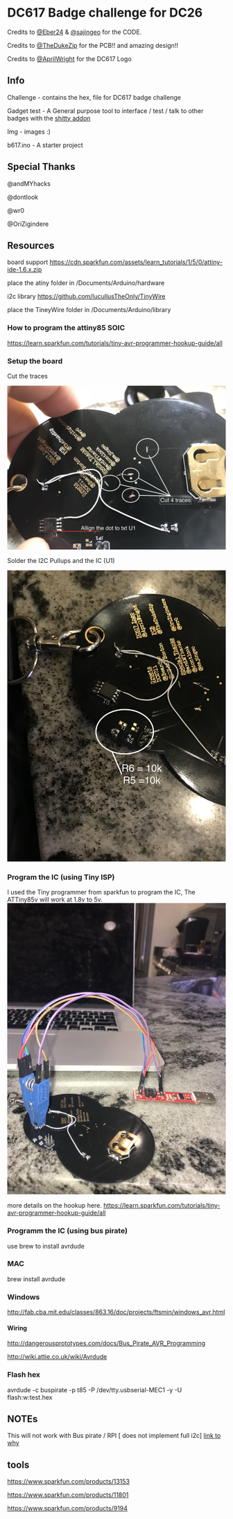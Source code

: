 # DC617 Badge challenge for DC26

Credits to [@Eber24](https://twitter.com/eber) & [@sajingeo](https://github.com/sajingeo) for the CODE.



Credits to [@TheDukeZip](https://twitter.com/TheDukeZip) for the PCB!! and amazing design!!



Credits to [@AprilWright](https://twitter.com/aprilwright) for the DC617 Logo

## Info
Challenge - contains the hex, file for DC617 badge challenge

Gadget test - A General purpose tool to interface / test / talk to other badges with the [shitty addon](https://hackaday.io/project/52950-defcon-26-shitty-add-ons)


Img - images :)


b617.ino - A starter project


## Special Thanks
@andMYhacks


@dontlook


@wr0


@OriZigindere



## Resources
board support https://cdn.sparkfun.com/assets/learn_tutorials/1/5/0/attiny-ide-1.6.x.zip


place the atiny folder in /Documents/Arduino/hardware


i2c library https://github.com/lucullusTheOnly/TinyWire

place the TineyWire folder in /Documents/Arduino/library

### How to program the attiny85 SOIC 
https://learn.sparkfun.com/tutorials/tiny-avr-programmer-hookup-guide/all

### Setup the board

Cut the traces


![Step 1](img/img1.jpg)

Solder the I2C Pullups and the IC (U1)


![Step 2](img/img2.jpg)

### Program the IC (using Tiny ISP)
I used the Tiny programmer from sparkfun to program the IC, The ATTiny85v will work at 1.8v to 5v.
![Step 3](img/img3.JPG)

more details on the hookup here.
https://learn.sparkfun.com/tutorials/tiny-avr-programmer-hookup-guide/all

### Programm the IC (using bus pirate)
use brew to install avrdude

### MAC
brew install avrdude


### Windows
http://fab.cba.mit.edu/classes/863.16/doc/projects/ftsmin/windows_avr.html


#### Wiring
http://dangerousprototypes.com/docs/Bus_Pirate_AVR_Programming


http://wiki.attie.co.uk/wiki/Avrdude



### Flash hex
avrdude -c buspirate -p t85 -P /dev/tty.usbserial-MEC1 -y -U flash:w:test.hex

## NOTEs
This will not work with Bus pirate / RPI [ does not implement full i2c] [link to why](https://github.com/rambo/TinyWire)

## tools
https://www.sparkfun.com/products/13153

https://www.sparkfun.com/products/11801

https://www.sparkfun.com/products/9194
